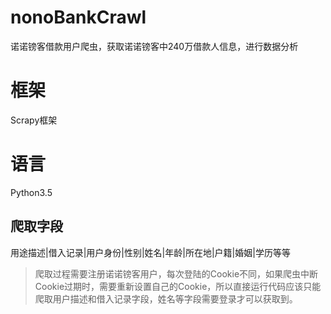 # nonoBankCrawl
诺诺镑客借款用户爬虫，获取诺诺镑客中240万借款人信息，进行数据分析
# 框架
Scrapy框架
# 语言
Python3.5

## 爬取字段
用途描述|借入记录|用户身份|性别|姓名|年龄|所在地|户籍|婚姻|学历等等

>爬取过程需要注册诺诺镑客用户，每次登陆的Cookie不同，如果爬虫中断Cookie过期时，需要重新设置自己的Cookie，所以直接运行代码应该只能爬取用户描述和借入记录字段，姓名等字段需要登录才可以获取到。
